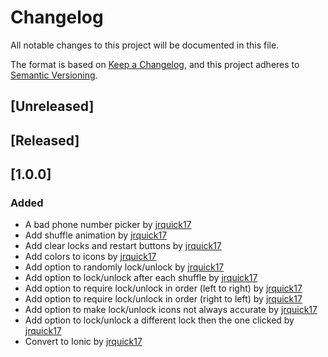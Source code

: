 # Changelog
All notable changes to this project will be documented in this file.

The format is based on [Keep a Changelog](https://keepachangelog.com/en/1.0.0/),
and this project adheres to [Semantic Versioning](https://semver.org/spec/v2.0.0.html).

## [Unreleased]

## [Released]

## [1.0.0]
### Added
- A bad phone number picker by [jrquick17](https://github.com/jrquick17)
- Add shuffle animation by [jrquick17](https://github.com/jrquick17)
- Add clear locks and restart buttons by [jrquick17](https://github.com/jrquick17)
- Add colors to icons by [jrquick17](https://github.com/jrquick17)
- Add option to randomly lock/unlock by [jrquick17](https://github.com/jrquick17)
- Add option to lock/unlock after each shuffle by [jrquick17](https://github.com/jrquick17)
- Add option to require lock/unlock in order (left to right) by [jrquick17](https://github.com/jrquick17)
- Add option to require lock/unlock in order (right to left) by [jrquick17](https://github.com/jrquick17)
- Add option to make lock/unlock icons not always accurate by [jrquick17](https://github.com/jrquick17)
- Add option to lock/unlock a different lock then the one clicked by [jrquick17](https://github.com/jrquick17)
- Convert to Ionic by [jrquick17](https://github.com/jrquick17)

